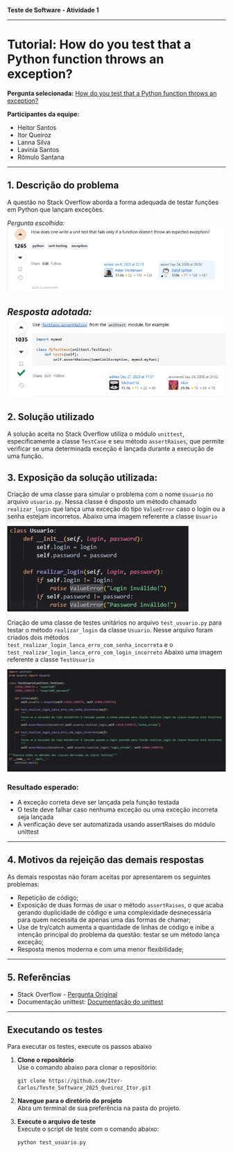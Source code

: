 **Teste de Software - Atividade 1**

---

# Tutorial: How do you test that a Python function throws an exception?

**Pergunta selecionada:** [How do you test that a Python function throws an exception?](https://stackoverflow.com/questions/129507/how-do-you-test-that-a-python-function-throws-an-exception)

**Participantes da equipe:**

* Heitor Santos
* Itor Queiroz
* Lanna Silva
* Lavínia Santos
* Rômulo Santana

---

## 1. Descrição do problema

A questão no Stack Overflow aborda a forma adequada de testar funções em Python que lançam exceções. 

*Pergunta escolhida:*
![Imagem da questão no Stack Overflow](assets/image_question.png)

*Resposta adotada:*
![Imagem da resposta adotada no Stack Overflow](assets/image_answer.png)
---

## 2. Solução utilizado

A solução aceita no Stack Overflow utiliza o módulo ``unittest``, especificamente a classe ``TestCase`` e seu método ``assertRaises``, que permite verificar se uma determinada exceção é lançada durante a execução de uma função.

## 3. Exposição da solução utilizada:

Criação de uma classe para simular o problema com o nome ``Usuario`` no arquivo ``usuario.py``. Nessa classe é disposto um método chamado ``realizar_login`` que lança uma exceção do tipo ``ValueError`` caso o login ou a senha estejam incorretos. Abaixo uma imagem referente a classe ``Usuario``

![Imagem da classe Usuario no arquivo usuario.py](assets/image_usuario.png)

Criação de uma classe de testes unitários no arquivo ``test_usuario.py`` para testar o método ``realizar_login`` da classe ``Usuario``. Nesse arquivo foram criados dois métodos ``test_realizar_login_lanca_erro_com_senha_incorreta`` e o ``test_realizar_login_lanca_erro_com_login_incorreto`` Abaixo uma imagem referente a classe ``TestUsuario``

![Imagem da classe TestUsuario no arquivo test_usuario.py](assets/image_test_usuario.png)


### Resultado esperado:
* A exceção correta deve ser lançada pela função testada
* O teste deve falhar caso nenhuma exceção ou uma exceção incorreta seja lançada
* A verificação deve ser automatizada usando assertRaises do módulo unittest

---

## 4. Motivos da rejeição das demais respostas

As demais respostas não foram aceitas por apresentarem os seguintes problemas:

* Repetição de código;
* Exposição de duas formas de usar o método ``assertRaises``, o que acaba gerando duplicidade de código e uma complexidade desnecessária para quem necessita de apenas uma das formas de chamar;
* Use de try/catch aumenta a quantidade de linhas de código e inibe a intenção principal do problema da questão: testar se um método lança exceção;
* Resposta menos moderna e com uma menor flexibilidade;

---

## 5. Referências

* Stack Overflow - [Pergunta Original](https://stackoverflow.com/questions/129507/how-do-you-test-that-a-python-function-throws-an-exception)
* Documentação unittest: [Documentação do unittest](https://docs.python.org/3/library/unittest.html)
---

## Executando os testes

Para executar os testes, execute os passos abaixo

1. **Clone o repositório**  
   Use o comando abaixo para clonar o repositório:

   ```
   git clone https://github.com/Itor-Carlos/Teste_Software_2025_Queiroz_Itor.git
   ```

2. **Navegue para o diretório do projeto**  
   Abra um terminal de sua preferência na pasta do projeto.

3. **Execute o arquivo de teste**  
   Execute o script de teste com o comando abaixo:

   ```
   python test_usuario.py
   ```

